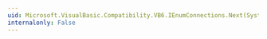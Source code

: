 ```yaml
---
uid: Microsoft.VisualBasic.Compatibility.VB6.IEnumConnections.Next(System.Int32,Microsoft.VisualBasic.Compatibility.VB6.CONNECTDATA[]@,System.Int32@)
internalonly: False
---
```

